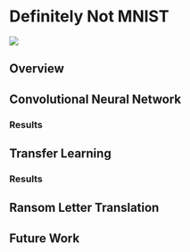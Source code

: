 # Definitely Not MNIST

<img src="https://github.com/tdurnford/DefinitelyNotMNIST/blob/case-study/graphics/sample_letters.png"></img>

## Overview

## Convolutional Neural Network

### Results

## Transfer Learning

### Results

## Ransom Letter Translation 

## Future Work